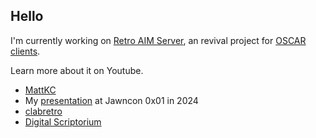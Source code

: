 ## Hello

I'm currently working on [Retro AIM Server](https://github.com/mk6i/retro-aim-server), an revival project for [OSCAR clients](https://en.wikipedia.org/wiki/OSCAR_protocol).

Learn more about it on Youtube.

* [MattKC](https://youtu.be/taDOa2zIhlo?si=fItTKIiyRhcONFlG)
* My [presentation](https://youtu.be/QCXVUO2GSn8?si=5sawHLOEEpMLFFKU]) at Jawncon 0x01 in 2024
* [clabretro](https://youtu.be/AEiYyMwW8gY?si=b2NfSLdj-vK0BpTa&t=2309)
* [Digital Scriptorium](https://youtu.be/GwbybRQZufc?si=xxeDyPdqs3WnYiCW)
